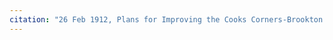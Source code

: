 ```yaml
---
citation: "26 Feb 1912, Plans for Improving the Cooks Corners-Brookton: Slaterville Springs-Caroline County Highway, Instrument number BF033282-001, Sheet 1, Tompkins County Clerk, Ithaca NY. Cropped."
---
```



